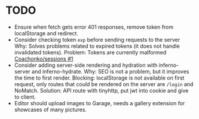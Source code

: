 # TODO

- Ensure when fetch gets error 401 responses, remove token from localStorage and redirect.
- Consider checking token `exp` before sending requests to the server
  Why: Solves problems related to expired tokens (it does not handle invalidated tokens).
  Problem: Tokens are currently malformed [Coachonko/sessions #1](https://github.com/Coachonko/sessions/issues/1)
- Consider adding server-side rendering and hydration with inferno-server and inferno-hydrate.
  Why: SEO is not a problem, but it improves the time to first render.
  Blocking: localStorage is not available on first request, only routes that could be rendered on the 
  server are `/login` and NoMatch.
  Solution: API route with tinyhttp, put jwt into cookie and give to client.
- Editor should upload images to Garage, needs a gallery extension for showcases of many pictures.